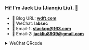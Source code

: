 ### Hi! I'm Jack Liu (Jianqiu Liu). 👋

- 🌱 Blog URL: **[wdft.com](https://wdft.com)**
- 💬 WeChat: **labsec**
- 📧 Email-1: **stackgo@163.com**
- 📧 Email-2: **jackliu8909@gmail.com**


<details>
<summary>WeChat QRcode</summary>

![labsec](https://github.com/ljq/ljq/blob/main/wechat.png)

</details>

<!--
**ljq/ljq** is a ✨ _special_ ✨ repository because its `README.md` (this file) appears on your GitHub profile.

Here are some ideas to get you started:

- 🌱 I’m currently learning big data
- 👯 I’m looking to collaborate on 
- 🤔 I’m looking for help with ...
- 💬 Ask me about ...
- 📫 How to reach me: ...
- 😄 Pronouns: ...
- ⚡ Fun fact: ...
-->
